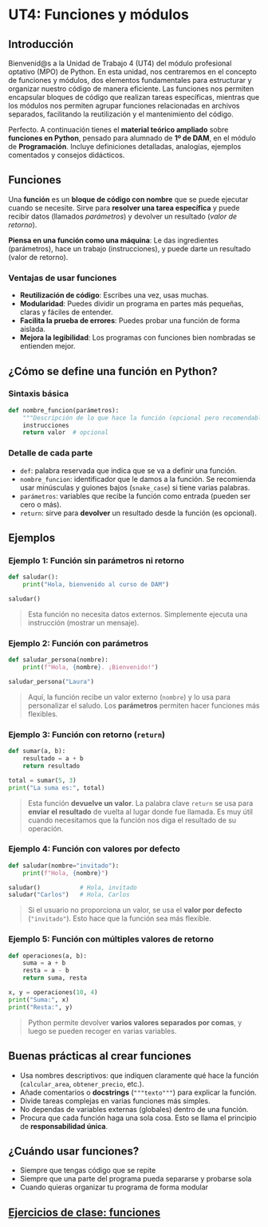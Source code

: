 # UT4: Funciones y módulos

## Introducción

Bienvenid@s a la Unidad de Trabajo 4 (UT4) del módulo profesional optativo (MPO) de Python. En esta unidad, nos centraremos en el concepto de funciones y módulos, dos elementos fundamentales para estructurar y organizar nuestro código de manera eficiente.
Las funciones nos permiten encapsular bloques de código que realizan tareas específicas, mientras que los módulos nos permiten agrupar funciones relacionadas en archivos separados, facilitando la reutilización y el mantenimiento del código.

Perfecto. A continuación tienes el **material teórico ampliado** sobre **funciones en Python**, pensado para alumnado de **1º de DAM**, en el módulo de **Programación**. Incluye definiciones detalladas, analogías, ejemplos comentados y consejos didácticos.

## Funciones

Una **función** es un **bloque de código con nombre** que se puede ejecutar cuando se necesite. Sirve para **resolver una tarea específica** y puede recibir datos (llamados *parámetros*) y devolver un resultado (*valor de retorno*).

**Piensa en una función como una máquina**:
Le das ingredientes (parámetros), hace un trabajo (instrucciones), y puede darte un resultado (valor de retorno).

### Ventajas de usar funciones

* **Reutilización de código**: Escribes una vez, usas muchas.
* **Modularidad**: Puedes dividir un programa en partes más pequeñas, claras y fáciles de entender.
* **Facilita la prueba de errores**: Puedes probar una función de forma aislada.
* **Mejora la legibilidad**: Los programas con funciones bien nombradas se entienden mejor.

## ¿Cómo se define una función en Python?

### Sintaxis básica

```python
def nombre_funcion(parámetros):
    """Descripción de lo que hace la función (opcional pero recomendable)"""
    instrucciones
    return valor  # opcional
```

### Detalle de cada parte

* `def`: palabra reservada que indica que se va a definir una función.
* `nombre_funcion`: identificador que le damos a la función. Se recomienda usar minúsculas y guiones bajos (`snake_case`) si tiene varias palabras.
* `parámetros`: variables que recibe la función como entrada (pueden ser cero o más).
* `return`: sirve para **devolver** un resultado desde la función (es opcional).

## Ejemplos

### Ejemplo 1: Función sin parámetros ni retorno

```python
def saludar():
    print("Hola, bienvenido al curso de DAM")

saludar()
```

> Esta función no necesita datos externos. Simplemente ejecuta una instrucción (mostrar un mensaje).

### Ejemplo 2: Función con parámetros

```python
def saludar_persona(nombre):
    print(f"Hola, {nombre}. ¡Bienvenido!")

saludar_persona("Laura")
```

> Aquí, la función recibe un valor externo (`nombre`) y lo usa para personalizar el saludo. Los **parámetros** permiten hacer funciones más flexibles.

### Ejemplo 3: Función con retorno (`return`)

```python
def sumar(a, b):
    resultado = a + b
    return resultado

total = sumar(5, 3)
print("La suma es:", total)
```

> Esta función **devuelve un valor**. La palabra clave `return` se usa para **enviar el resultado** de vuelta al lugar donde fue llamada.
Es muy útil cuando necesitamos que la función nos diga el resultado de su operación.

### Ejemplo 4: Función con valores por defecto

```python
def saludar(nombre="invitado"):
    print(f"Hola, {nombre}")

saludar()           # Hola, invitado
saludar("Carlos")   # Hola, Carlos
```

> Si el usuario no proporciona un valor, se usa el **valor por defecto** (`"invitado"`). Esto hace que la función sea más flexible.

### Ejemplo 5: Función con múltiples valores de retorno

```python
def operaciones(a, b):
    suma = a + b
    resta = a - b
    return suma, resta

x, y = operaciones(10, 4)
print("Suma:", x)
print("Resta:", y)
```

> Python permite devolver **varios valores separados por comas**, y luego se pueden recoger en varias variables.

## Buenas prácticas al crear funciones

* Usa nombres descriptivos: que indiquen claramente qué hace la función (`calcular_area`, `obtener_precio`, etc.).
* Añade comentarios o **docstrings** (`"""texto"""`) para explicar la función.
* Divide tareas complejas en varias funciones más simples.
* No dependas de variables externas (globales) dentro de una función.
* Procura que cada función haga una sola cosa. Esto se llama el principio de **responsabilidad única**.

## ¿Cuándo usar funciones?

* Siempre que tengas código que se repite
* Siempre que una parte del programa pueda separarse y probarse sola
* Cuando quieras organizar tu programa de forma modular

## [Ejercicios de clase: funciones](ejercicios_funciones_clase.md)
